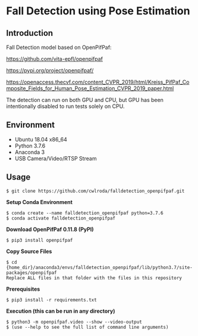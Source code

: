 # Fall Detection using Pose Estimation

## Introduction
Fall Detection model based on OpenPifPaf:

https://github.com/vita-epfl/openpifpaf

https://pypi.org/project/openpifpaf/

https://openaccess.thecvf.com/content_CVPR_2019/html/Kreiss_PifPaf_Composite_Fields_for_Human_Pose_Estimation_CVPR_2019_paper.html

The detection can run on both GPU and CPU, but GPU has been intentionally disabled to run tests solely on CPU.

## Environment

- Ubuntu 18.04 x86_64
- Python 3.7.6
- Anaconda 3
- USB Camera/Video/RTSP Stream

## Usage
```console
$ git clone https://github.com/cwlroda/falldetection_openpifpaf.git
```
**Setup Conda Environment**
```console
$ conda create --name falldetection_openpifpaf python=3.7.6
$ conda activate falldetection_openpifpaf
```
**Download OpenPifPaf 0.11.8 (PyPI)**
```console
$ pip3 install openpifpaf
```
**Copy Source Files**
```console
$ cd {home_dir}/anaconda3/envs/falldetection_openpifpaf/lib/python3.7/site-packages/openpifpaf
Replace ALL files in that folder with the files in this repository
```
**Prerequisites**
```console
$ pip3 install -r requirements.txt
```
**Execution (this can be run in any directory)**
```console
$ python3 -m openpifpaf.video --show --video-output
$ (use --help to see the full list of command line arguments)
```
